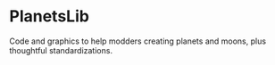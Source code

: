 # PlanetsLib

Code and graphics to help modders creating planets and moons, plus thoughtful standardizations.
